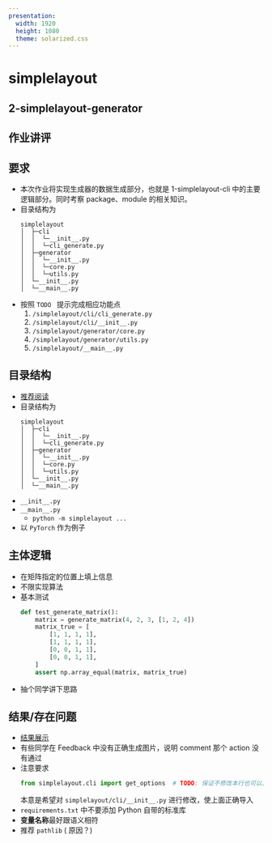```yaml
---
presentation:
  width: 1920
  height: 1080
  theme: solarized.css
---
```


<!-- slide -->

# simplelayout

## 2-simplelayout-generator

## 作业讲评

<!-- slide -->

## 要求

- 本次作业将实现生成器的数据生成部分，也就是 1-simplelayout-cli 中的主要逻辑部分。同时考察 package、module 的相关知识。
- 目录结构为 
  ```
  simplelayout
  │  ├─cli
  │  │  └─__init__.py
  │  │  └─cli_generate.py
  │  ├─generator
  │  │  └─__init__.py
  │  │  └─core.py
  │  │  └─utils.py
  │  └─__init__.py
  │  └─__main__.py
  ```
- 按照 `TODO ` 提示完成相应功能点
  1. `/simplelayout/cli/cli_generate.py`
  2. `/simplelayout/cli/__init__.py`
  3. `/simplelayout/generator/core.py`
  4. `/simplelayout/generator/utils.py`
  5. `/simplelayout/__main__.py`
<!-- slide -->


## 目录结构

- [推荐阅读](https://dabeaz-course.github.io/practical-python/Notes/09_Packages/01_Packages.html)
- 目录结构为 
  ```
  simplelayout
  │  ├─cli
  │  │  └─__init__.py
  │  │  └─cli_generate.py
  │  ├─generator
  │  │  └─__init__.py
  │  │  └─core.py
  │  │  └─utils.py
  │  └─__init__.py
  │  └─__main__.py
  ```
- `__init__.py`
- `__main__.py`
  - `python -m simplelayout ...`
- 以 `PyTorch` 作为例子
<!-- slide -->


## 主体逻辑

- 在矩阵指定的位置上填上信息
- 不限实现算法
- 基本测试
  ```python
  def test_generate_matrix():
      matrix = generate_matrix(4, 2, 3, [1, 2, 4])
      matrix_true = [
          [1, 1, 1, 1],
          [1, 1, 1, 1],
          [0, 0, 1, 1],
          [0, 0, 1, 1],
      ]
      assert np.array_equal(matrix, matrix_true)
  ```
- 抽个同学讲下思路

<!-- slide -->



## 结果/存在问题

- [结果展示](https://classroom.github.com/classrooms/63539802-idrl-assignment-classroom-python/assignments/2-simplelayout-generator)
- 有些同学在 Feedback 中没有正确生成图片，说明 comment 那个 action 没有通过
- 注意要求
  ```python
  from simplelayout.cli import get_options  # TODO: 保证不修改本行也可以正确导入
  ```
  本意是希望对 `simplelayout/cli/__init__.py` 进行修改，使上面正确导入
- `requirements.txt` 中不要添加 Python 自带的标准库
- **变量名称**最好跟语义相符
- 推荐 `pathlib` ( 原因？)


